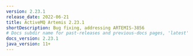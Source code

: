 ```yaml
---
version: 2.23.1
release_date: 2022-06-21
title: ActiveMQ Artemis 2.23.1
shortDescription: Bug fixing, addressing ARTEMIS-3856
# Docs subdir name for past-releases and previous-docs pages, 'latest' is always used on the main download page.
docs_version: 2.23.1
java_version: 11+
---
```

